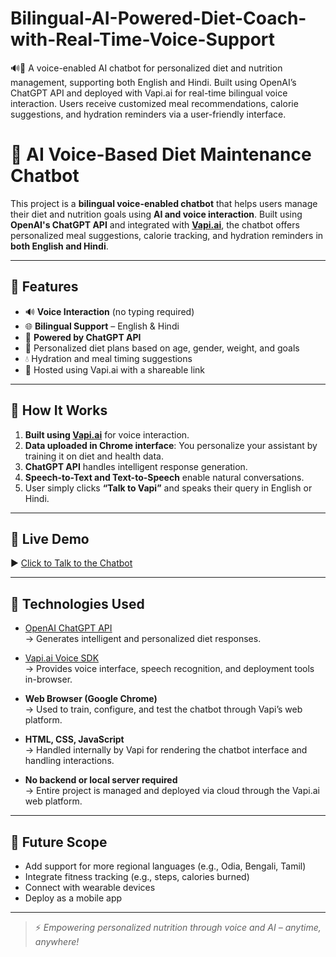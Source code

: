 # Bilingual-AI-Powered-Diet-Coach-with-Real-Time-Voice-Support
🔊💬 A voice-enabled AI chatbot for personalized diet and nutrition management, supporting both English and Hindi. Built using OpenAI’s ChatGPT API and deployed with Vapi.ai for real-time bilingual voice interaction. Users receive customized meal recommendations, calorie suggestions, and hydration reminders via a user-friendly interface.

# 🥗 AI Voice-Based Diet Maintenance Chatbot

This project is a **bilingual voice-enabled chatbot** that helps users manage their diet and nutrition goals using **AI and voice interaction**. Built using **OpenAI's ChatGPT API** and integrated with **[Vapi.ai](https://vapi.ai)**, the chatbot offers personalized meal suggestions, calorie tracking, and hydration reminders in **both English and Hindi**.

---

## 🌟 Features

- 🔊 **Voice Interaction** (no typing required)
- 🌐 **Bilingual Support** – English & Hindi
- 🧠 **Powered by ChatGPT API**
- 🍛 Personalized diet plans based on age, gender, weight, and goals
- 💧 Hydration and meal timing suggestions
- 🎯 Hosted using Vapi.ai with a shareable link

---

## 🚀 How It Works

1. **Built using [Vapi.ai](https://vapi.ai)** for voice interaction.
2. **Data uploaded in Chrome interface**: You personalize your assistant by training it on diet and health data.
3. **ChatGPT API** handles intelligent response generation.
4. **Speech-to-Text and Text-to-Speech** enable natural conversations.
5. User simply clicks **“Talk to Vapi”** and speaks their query in English or Hindi.

---

## 🔗 Live Demo

▶️ [Click to Talk to the Chatbot](https://vapi.ai?demo=true&shareKey=9fd88c16-fb27-4c26-8baf-14fd8f737f3c&assistantId=e28f8198-431f-44b5-af46-d448ae273da8)

---

## 🧠 Technologies Used

- [OpenAI ChatGPT API](https://platform.openai.com/docs)  
  → Generates intelligent and personalized diet responses.

- [Vapi.ai Voice SDK](https://vapi.ai)  
  → Provides voice interface, speech recognition, and deployment tools in-browser.

- **Web Browser (Google Chrome)**  
  → Used to train, configure, and test the chatbot through Vapi’s web platform.

- **HTML, CSS, JavaScript**  
  → Handled internally by Vapi for rendering the chatbot interface and handling interactions.

- **No backend or local server required**  
  → Entire project is managed and deployed via cloud through the Vapi.ai web platform.


---

## 🔮 Future Scope

- Add support for more regional languages (e.g., Odia, Bengali, Tamil)
- Integrate fitness tracking (e.g., steps, calories burned)
- Connect with wearable devices
- Deploy as a mobile app

---

> ⚡ *Empowering personalized nutrition through voice and AI – anytime, anywhere!*

